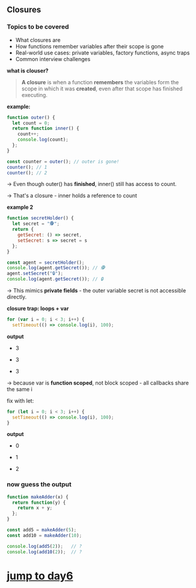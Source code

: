 ## Closures

### Topics to be covered

- What closures are
- How functions remember variables after their scope is gone
- Real-world use cases: private variables, factory functions, async traps
- Common interview challenges



**what is clouser?**

> **A closure** is when a function **remembers** the variables form the scope in which it was **created**, even after that scope has finished executing.



**example:**

```js
function outer() {
  let count = 0;
  return function inner() {
    count++;
    console.log(count);
  };
}

const counter = outer(); // outer is gone!
counter(); // 1
counter(); // 2
```

-> Even though outer() has **finished**, inner() still has access to count.

-> That's a closure - inner holds a reference to count



**example 2**

```js
function secretHolder() {
  let secret = "🕵️";
  return {
    getSecret: () => secret,
    setSecret: s => secret = s
  };
}

const agent = secretHolder();
console.log(agent.getSecret()); // 🕵️
agent.setSecret("🔒");
console.log(agent.getSecret()); // 🔒
```

-> This mimics **private fields** - the outer variable secret is not accessible directly.



**closure trap: loops + var**

```js
for (var i = 0; i < 3; i++) {
  setTimeout(() => console.log(i), 100);
```

**output**

- 3

- 3

- 3

-> because var is **function scoped**, not block scoped - all callbacks share the same i



fix with let:

```js
for (let i = 0; i < 3; i++) {
  setTimeout(() => console.log(i), 100);
}
```

**output**

- 0

- 1

- 2

### now guess the output

```js
function makeAdder(x) {
  return function(y) {
    return x + y;
  };
}

const add5 = makeAdder(5);
const add10 = makeAdder(10);

console.log(add5(2));   // ?
console.log(add10(2));  // ?
```


# [jump to day6](../Day6/day6.md)

